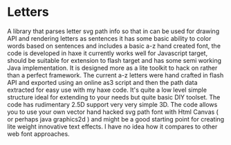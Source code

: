 Letters
=======

A library that parses letter svg path info so that in can be used for drawing API and rendering letters as sentences it has some basic ability to color words based on sentences and includes a basic a-z hand created font, the code is developed in haxe it currently works well for Javascript target, should be suitable for extension to flash target and has some semi working Java implementation. It is designed more as a lite toolkit to hack on rather than a perfect framework. The current a-z letters were hand crafted in flash API and exported using an online as3 script and then the path data extracted for easy use with my haxe code. It's quite a low level simple structure ideal for extending to your needs but quite basic DIY toolset. The code has rudimentary 2.5D support very very simple 3D. The code allows you to use your own vector hand hacked svg path font with Html Canvas ( or perhaps java graphics2d ) and might be a good starting point for creating lite weight innovative text effects. I have no idea how it compares to other web font approaches.
